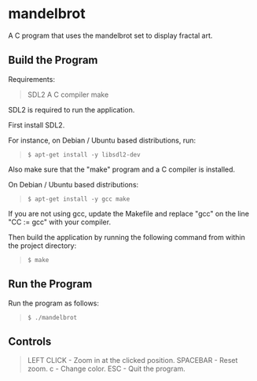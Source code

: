 # mandelbrot
A C program that uses the mandelbrot set to display fractal art.

## Build the Program

Requirements:

>SDL2
>A C compiler
>make

SDL2 is required to run the application.

First install SDL2.

For instance, on Debian / Ubuntu based distributions, run:

>```$ apt-get install -y libsdl2-dev```

Also make sure that the "make" program and a C compiler is installed.

On Debian / Ubuntu based distributions:

>```$ apt-get install -y gcc make```

If you are not using gcc, update the Makefile and replace "gcc" on the line "CC := gcc" with your compiler.

Then build the application by running the following command from within the project directory:

>```$ make```

## Run the Program

Run the program as follows:

>```$ ./mandelbrot```


## Controls

>LEFT CLICK - Zoom in at the clicked position.
>SPACEBAR   - Reset zoom.
>c          - Change color.
>ESC        - Quit the program.
